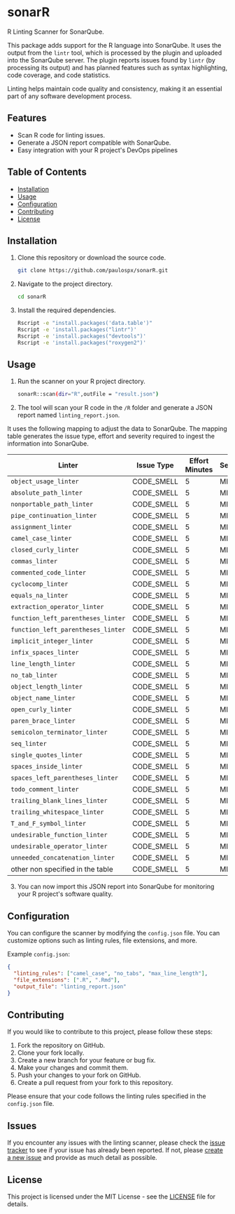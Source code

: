 # sonarR

R Linting Scanner for SonarQube.

This package adds support for the R language into SonarQube. It uses the output from the `lintr` tool, which is processed by the plugin and uploaded into the SonarQube server. The plugin reports issues found by `lintr` (by processing its output) and has planned features such as syntax highlighting, code coverage, and code statistics.

Linting helps maintain code quality and consistency, making it an essential part of any software development process.

## Features

- Scan R code for linting issues.
- Generate a JSON report compatible with SonarQube.
- Easy integration with your R project's DevOps pipelines

## Table of Contents

- [Installation](#Installation)
- [Usage](#Usage)
- [Configuration](#Configuration)
- [Contributing](#Contributing)
- [License](#License)

## Installation

1. Clone this repository or download the source code.

   ```bash
   git clone https://github.com/paulospx/sonarR.git
   ```

2. Navigate to the project directory.

   ```bash
   cd sonarR
   ```

3. Install the required dependencies.

   ```bash
   Rscript -e "install.packages('data.table')"
   Rscript -e 'install.packages("lintr")'
   Rscript -e 'install.packages("devtools")'
   Rscript -e 'install.packages("roxygen2")'
   ```

## Usage

1. Run the scanner on your R project directory.

   ```bash
   sonarR::scan(dir="R",outFile = "result.json")
   ```

2. The tool will scan your R code in the `/R` folder and generate a JSON report named `linting_report.json`.

It uses the following mapping to adjust the data to SonarQube. 
The mapping table generates the issue type, effort and severity required to ingest the information into SonarQube.

| Linter                             | Issue Type | Effort Minutes | Severity |
| ---------------------------------- | ---------- | -------------- | -------- |
| `object_usage_linter`              | CODE_SMELL | 5              | MINOR    |
| `absolute_path_linter`             | CODE_SMELL | 5              | MINOR    |
| `nonportable_path_linter`          | CODE_SMELL | 5              | MINOR    |
| `pipe_continuation_linter`         | CODE_SMELL | 5              | MINOR    |
| `assignment_linter`                | CODE_SMELL | 5              | MINOR    |
| `camel_case_linter`                | CODE_SMELL | 5              | MINOR    |
| `closed_curly_linter`              | CODE_SMELL | 5              | MINOR    |
| `commas_linter`                    | CODE_SMELL | 5              | MINOR    |
| `commented_code_linter`            | CODE_SMELL | 5              | MINOR    |
| `cyclocomp_linter`                 | CODE_SMELL | 5              | MINOR    |
| `equals_na_linter`                 | CODE_SMELL | 5              | MINOR    |
| `extraction_operator_linter`       | CODE_SMELL | 5              | MINOR    |
| `function_left_parentheses_linter` | CODE_SMELL | 5              | MINOR    |
| `function_left_parentheses_linter` | CODE_SMELL | 5              | MINOR    |
| `implicit_integer_linter`          | CODE_SMELL | 5              | MINOR    |
| `infix_spaces_linter`              | CODE_SMELL | 5              | MINOR    |
| `line_length_linter`               | CODE_SMELL | 5              | MINOR    |
| `no_tab_linter`                    | CODE_SMELL | 5              | MINOR    |
| `object_length_linter`             | CODE_SMELL | 5              | MINOR    |
| `object_name_linter`               | CODE_SMELL | 5              | MINOR    |
| `open_curly_linter`                | CODE_SMELL | 5              | MINOR    |
| `paren_brace_linter`               | CODE_SMELL | 5              | MINOR    |
| `semicolon_terminator_linter`      | CODE_SMELL | 5              | MINOR    |
| `seq_linter`                       | CODE_SMELL | 5              | MINOR    |
| `single_quotes_linter`             | CODE_SMELL | 5              | MINOR    |
| `spaces_inside_linter`             | CODE_SMELL | 5              | MINOR    |
| `spaces_left_parentheses_linter`   | CODE_SMELL | 5              | MINOR    |
| `todo_comment_linter`              | CODE_SMELL | 5              | MINOR    |
| `trailing_blank_lines_linter`      | CODE_SMELL | 5              | MINOR    |
| `trailing_whitespace_linter`       | CODE_SMELL | 5              | MINOR    |
| `T_and_F_symbol_linter`            | CODE_SMELL | 5              | MINOR    |
| `undesirable_function_linter`      | CODE_SMELL | 5              | MINOR    |
| `undesirable_operator_linter`      | CODE_SMELL | 5              | MINOR    |
| `unneeded_concatenation_linter`    | CODE_SMELL | 5              | MINOR    |
| other non specified in the table   | CODE_SMELL | 5              | MINOR    |



3. You can now import this JSON report into SonarQube for monitoring your R project's software quality.

## Configuration

You can configure the scanner by modifying the `config.json` file. You can customize options such as linting rules, file extensions, and more.

Example `config.json`:

```json
{
  "linting_rules": ["camel_case", "no_tabs", "max_line_length"],
  "file_extensions": [".R", ".Rmd"],
  "output_file": "linting_report.json"
}
```

## Contributing

If you would like to contribute to this project, please follow these steps:

1. Fork the repository on GitHub.
2. Clone your fork locally.
3. Create a new branch for your feature or bug fix.
4. Make your changes and commit them.
5. Push your changes to your fork on GitHub.
6. Create a pull request from your fork to this repository.

Please ensure that your code follows the linting rules specified in the `config.json` file.

## Issues

If you encounter any issues with the linting scanner, please check the [issue tracker](https://github.com/paulospx/sonarR/issues) to see if your issue has already been reported. If not, please [create a new issue](https://github.com/paulospx/sonarR/issues/new) and provide as much detail as possible.

## License

This project is licensed under the MIT License - see the [LICENSE](https://chat.openai.com/c/LICENSE) file for details.
